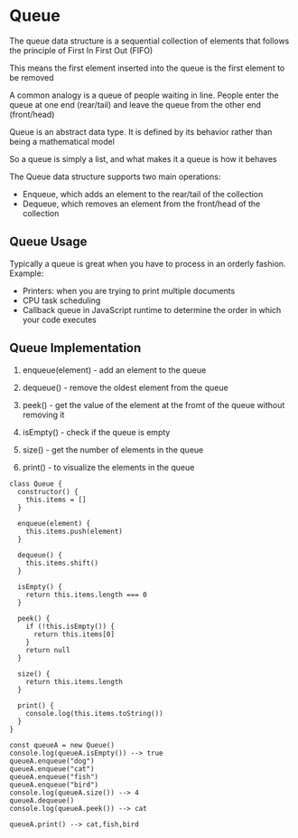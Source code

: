 # Queue

The queue data structure is a sequential collection of elements that follows the principle of First In First Out (FIFO)

This means the first element inserted into the queue is the first element to be removed

A common analogy is a queue of people waiting in line. People enter the queue at one end (rear/tail) and leave the queue from the other end (front/head)

Queue is an abstract data type. It is defined by its behavior rather than being a mathematical model

So a queue is simply a list, and what makes it a queue is how it behaves

The Queue data structure supports two main operations:

- Enqueue, which adds an element to the rear/tail of the collection
- Dequeue, which removes an element from the front/head of the collection

## Queue Usage

Typically a queue is great when you have to process in an orderly fashion. Example:

- Printers: when you are trying to print multiple documents
- CPU task scheduling
- Callback queue in JavaScript runtime to determine the order in which your code executes

## Queue Implementation

1. enqueue(element) - add an element to the queue

2. dequeue() - remove the oldest element from the queue

3. peek() - get the value of the element at the fromt of the queue without removing it

4. isEmpty() - check if the queue is empty

5. size() - get the number of elements in the queue

6. print() - to visualize the elements in the queue

```
class Queue {
  constructor() {
    this.items = []
  }

  enqueue(element) {
    this.items.push(element)
  }

  dequeue() {
    this.items.shift()
  }

  isEmpty() {
    return this.items.length === 0
  }

  peek() {
    if (!this.isEmpty()) {
      return this.items[0]
    }
    return null
  }

  size() {
    return this.items.length
  }

  print() {
    console.log(this.items.toString())
  }
}

const queueA = new Queue()
console.log(queueA.isEmpty()) --> true
queueA.enqueue("dog")
queueA.enqueue("cat")
queueA.enqueue("fish")
queueA.enqueue("bird")
console.log(queueA.size()) --> 4
queueA.dequeue()
console.log(queueA.peek()) --> cat

queueA.print() --> cat,fish,bird

```

